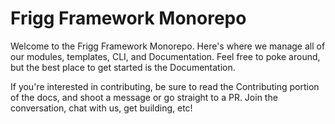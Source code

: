 # Frigg Framework Monorepo

Welcome to the Frigg Framework Monorepo. Here's where we manage all of our modules, templates, CLI, and Documentation. Feel free to poke around, but the best place to get started is the Documentation.

If you're interested in contributing, be sure to read the Contributing portion of the docs, and shoot a message or go straight to a PR. Join the conversation, chat with us, get building, etc!